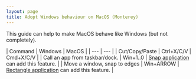 ```yaml
---
layout: page
title: Adopt Windows behaviour on MacOS (Monterey)
---
```


This guide can help to make MacOS behave like Windows (but not completely).


| Command | Windows | MacOS |
| --- | --- |
| Cut/Copy/Paste | Ctrl+X/C/V | Cmd+X/C/V |
| Call an app from taskbar/dock. | Win+1..0 | [Snap application](https://apps.apple.com/us/app/snap/id418073146) can add this feature. |
| Move a window, snap to edges | Win+ARROW | [Rectangle application](https://rectangleapp.com/) can add this feature. |


